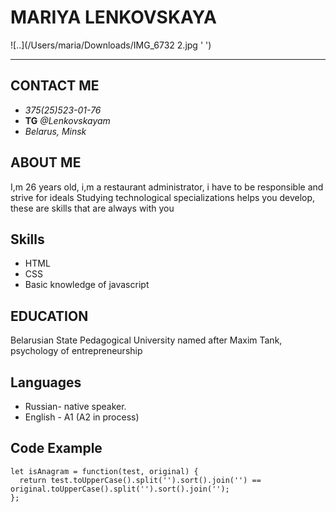 # MARIYA LENKOVSKAYA 
![..](/Users/maria/Downloads/IMG_6732 2.jpg ' ')
__________________________

## CONTACT ME
- *375(25)523-01-76*
- **TG** *@Lenkovskayam*
- *Belarus, Minsk*

## ABOUT ME
I,m 26 years old, i,m a restaurant administrator, i have to be responsible and strive for ideals
Studying technological specializations helps you develop, these are skills that are always with you

## Skills
- HTML
- CSS
- Basic knowledge of javascript 

## EDUCATION
Belarusian State Pedagogical University named after Maxim Tank, psychology of entrepreneurship

## Languages
- Russian- native speaker.
- English - A1 (A2 in process)

## Code Example
```
let isAnagram = function(test, original) {
  return test.toUpperCase().split('').sort().join('') == original.toUpperCase().split('').sort().join('');
};
```